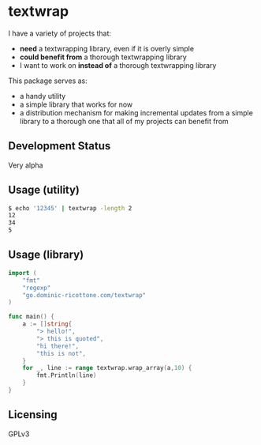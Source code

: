 # textwrap

I have a variety of projects that:

 * **need** a textwrapping library, even if it is overly simple
 * **could benefit from** a thorough textwrapping library
 * I want to work on **instead of** a thorough textwrapping library

This package serves as:

 * a handy utility
 * a simple library that works for now
 * a distribution mechanism for making incremental updates from a simple
   library to a thorough one that all of my projects can benefit from


## Development Status

Very alpha


## Usage (utility)

```sh
$ echo '12345' | textwrap -length 2
12
34
5
```


## Usage (library)

```go
import (
	"fmt"
	"regexp"
	"go.dominic-ricottone.com/textwrap"
)

func main() {
	a := []string{
		"> hello!",
		"> this is quoted",
		"hi there!",
		"this is not",
	}
	for _, line := range textwrap.wrap_array(a,10) {
		fmt.Println(line)
	}
}
```


## Licensing

GPLv3


